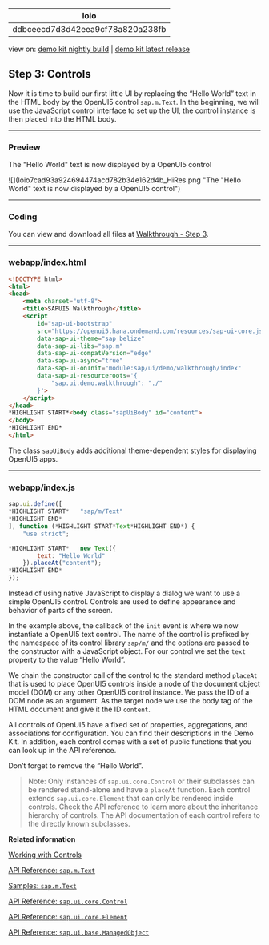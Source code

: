 <!-- loioddbceecd7d3d42eea9cf78a820a238fb -->

| loio |
| -----|
| ddbceecd7d3d42eea9cf78a820a238fb |

<div id="loio">

view on: [demo kit nightly build](https://openui5nightly.hana.ondemand.com/#/topic/ddbceecd7d3d42eea9cf78a820a238fb) | [demo kit latest release](https://openui5.hana.ondemand.com/#/topic/ddbceecd7d3d42eea9cf78a820a238fb)</div>

## Step 3: Controls

Now it is time to build our first little UI by replacing the “Hello World” text in the HTML body by the OpenUI5 control `sap.m.Text`. In the beginning, we will use the JavaScript control interface to set up the UI, the control instance is then placed into the HTML body.

***

### Preview

   
  
The "Hello World" text is now displayed by a OpenUI5 control<a name="loioddbceecd7d3d42eea9cf78a820a238fb__fig_r1j_pst_mr"/>

 ![](loio7cad93a924694474acd782b34e162d4b_HiRes.png "The "Hello World" text is now displayed by a OpenUI5
					control") 

***

<a name="loioddbceecd7d3d42eea9cf78a820a238fb__section_ccm_jyv_xfb"/>

### Coding

You can view and download all files at [Walkthrough - Step 3](https://openui5.hana.ondemand.com/#/entity/sap.m.tutorial.walkthrough/sample/sap.m.tutorial.walkthrough.03).

***

<a name="loioddbceecd7d3d42eea9cf78a820a238fb__section_dcm_jyv_xfb"/>

### webapp/index.html

``` html
<!DOCTYPE html>
<html>
<head>
	<meta charset="utf-8">
	<title>SAPUI5 Walkthrough</title>
	<script
		id="sap-ui-bootstrap"
		src="https://openui5.hana.ondemand.com/resources/sap-ui-core.js"
		data-sap-ui-theme="sap_belize"
		data-sap-ui-libs="sap.m"
		data-sap-ui-compatVersion="edge"
		data-sap-ui-async="true"
		data-sap-ui-onInit="module:sap/ui/demo/walkthrough/index"
		data-sap-ui-resourceroots='{
			"sap.ui.demo.walkthrough": "./"
		}'>
	</script>
</head>
*HIGHLIGHT START*<body class="sapUiBody" id="content">
</body>
*HIGHLIGHT END*
</html>

```

The class `sapUiBody` adds additional theme-dependent styles for displaying OpenUI5 apps.

***

<a name="loioddbceecd7d3d42eea9cf78a820a238fb__section_yk4_kyv_xfb"/>

### webapp/index.js

``` js
sap.ui.define([
*HIGHLIGHT START*	"sap/m/Text"
*HIGHLIGHT END*
], function (*HIGHLIGHT START*Text*HIGHLIGHT END*) {
	"use strict";

*HIGHLIGHT START*	new Text({
		text: "Hello World"
	}).placeAt("content");
*HIGHLIGHT END*
});

```

Instead of using native JavaScript to display a dialog we want to use a simple OpenUI5 control. Controls are used to define appearance and behavior of parts of the screen.

In the example above, the callback of the `init` event is where we now instantiate a OpenUI5 text control. The name of the control is prefixed by the namespace of its control library `sap/m/` and the options are passed to the constructor with a JavaScript object. For our control we set the `text` property to the value “Hello World”.

We chain the constructor call of the control to the standard method `placeAt` that is used to place OpenUI5 controls inside a node of the document object model \(DOM\) or any other OpenUI5 control instance. We pass the ID of a DOM node as an argument. As the target node we use the body tag of the HTML document and give it the ID `content`.

All controls of OpenUI5 have a fixed set of properties, aggregations, and associations for configuration. You can find their descriptions in the Demo Kit. In addition, each control comes with a set of public functions that you can look up in the API reference.

Don’t forget to remove the “Hello World”.

> Note:
> Only instances of `sap.ui.core.Control` or their subclasses can be rendered stand-alone and have a `placeAt` function. Each control extends `sap.ui.core.Element` that can only be rendered inside controls. Check the API reference to learn more about the inheritance hierarchy of controls. The API documentation of each control refers to the directly known subclasses.
> 
> 

**Related information**  


[Working with Controls](Working_with_Controls_91f0a22.md)

[API Reference: `sap.m.Text`](https://openui5.hana.ondemand.com/#/api/sap.m.Text)

[Samples: `sap.m.Text` ](https://openui5.hana.ondemand.com/#/entity/sap.m.Text)

[API Reference: `sap.ui.core.Control`](https://openui5.hana.ondemand.com/#/api/sap.ui.core.Control)

[API Reference: `sap.ui.core.Element`](https://openui5.hana.ondemand.com/#/api/sap.ui.core.Element)

[API Reference: `sap.ui.base.ManagedObject`](https://openui5.hana.ondemand.com/#/api/sap.ui.base.ManagedObject)

